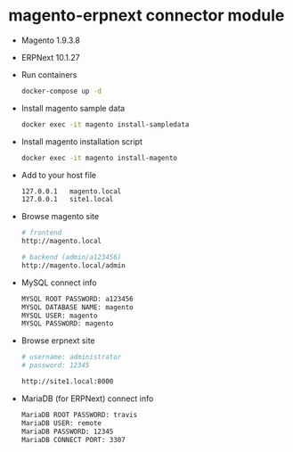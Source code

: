 # magento-erpnext connector module

- Magento 1.9.3.8
- ERPNext 10.1.27

- Run containers
    ```sh
    docker-compose up -d
    ```

- Install magento sample data
    ```sh
    docker exec -it magento install-sampledata
    ```

- Install magento installation script
    ```sh
    docker exec -it magento install-magento
    ```

- Add to your host file
    ```sh
    127.0.0.1   magento.local
    127.0.0.1   site1.local
    ```

- Browse magento site
    ```sh
    # frontend
    http://magento.local

    # backend (admin/a123456)
    http://magento.local/admin
    ```

- MySQL connect info
    ```sh
    MYSQL ROOT PASSWORD: a123456
    MYSQL DATABASE NAME: magento
    MYSQL USER: magento
    MYSQL PASSWORD: magento
    ```

- Browse erpnext site
    ```sh
    # username: administrator
    # password: 12345

    http://site1.local:8000
    ```

- MariaDB (for ERPNext) connect info
    ```sh
    MariaDB ROOT PASSWORD: travis
    MariaDB USER: remote
    MariaDB PASSWORD: 12345
    MariaDB CONNECT PORT: 3307
    ```